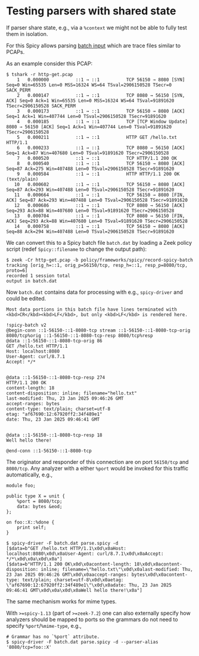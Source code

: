 # Testing parsers with shared state

If parser share state, e.g., via a `%context` we might not be able to fully test them in isolation.

For this Spicy allows parsing [batch
input](https://docs.zeek.org/projects/spicy/en/latest/toolchain.html#batch-input)
which are trace files similar to PCAPs.

As an example consider this PCAP:

```console
$ tshark -r http-get.pcap
    1   0.000000          ::1 → ::1          TCP 56150 → 8080 [SYN] Seq=0 Win=65535 Len=0 MSS=16324 WS=64 TSval=2906150528 TSecr=0 SACK_PERM
    2   0.000147          ::1 → ::1          TCP 8080 → 56150 [SYN, ACK] Seq=0 Ack=1 Win=65535 Len=0 MSS=16324 WS=64 TSval=91891620 TSecr=2906150528 SACK_PERM
    3   0.000173          ::1 → ::1          TCP 56150 → 8080 [ACK] Seq=1 Ack=1 Win=407744 Len=0 TSval=2906150528 TSecr=91891620
    4   0.000185          ::1 → ::1          TCP [TCP Window Update] 8080 → 56150 [ACK] Seq=1 Ack=1 Win=407744 Len=0 TSval=91891620 TSecr=2906150528
    5   0.000211          ::1 → ::1          HTTP GET /hello.txt HTTP/1.1
    6   0.000233          ::1 → ::1          TCP 8080 → 56150 [ACK] Seq=1 Ack=87 Win=407680 Len=0 TSval=91891620 TSecr=2906150528
    7   0.000520          ::1 → ::1          TCP HTTP/1.1 200 OK
    8   0.000540          ::1 → ::1          TCP 56150 → 8080 [ACK] Seq=87 Ack=275 Win=407488 Len=0 TSval=2906150528 TSecr=91891620
    9   0.000584          ::1 → ::1          HTTP HTTP/1.1 200 OK  (text/plain)
   10   0.000602          ::1 → ::1          TCP 56150 → 8080 [ACK] Seq=87 Ack=293 Win=407488 Len=0 TSval=2906150528 TSecr=91891620
   11   0.000664          ::1 → ::1          TCP 56150 → 8080 [FIN, ACK] Seq=87 Ack=293 Win=407488 Len=0 TSval=2906150528 TSecr=91891620
   12   0.000686          ::1 → ::1          TCP 8080 → 56150 [ACK] Seq=293 Ack=88 Win=407680 Len=0 TSval=91891620 TSecr=2906150528
   13   0.000704          ::1 → ::1          TCP 8080 → 56150 [FIN, ACK] Seq=293 Ack=88 Win=407680 Len=0 TSval=91891620 TSecr=2906150528
   14   0.000758          ::1 → ::1          TCP 56150 → 8080 [ACK] Seq=88 Ack=294 Win=407488 Len=0 TSval=2906150528 TSecr=91891620
```

We can convert this to a Spicy batch file `batch.dat` by loading a Zeek policy
script (redef `Spicy::filename` to change the output path):

```console
$ zeek -Cr http-get.pcap -b policy/frameworks/spicy/record-spicy-batch
tracking [orig_h=::1, orig_p=56150/tcp, resp_h=::1, resp_p=8080/tcp, proto=6]
recorded 1 session total
output in batch.dat
```

Now `batch.dat` contains data for processing with e.g., `spicy-driver` and could be edited.

```admonish warning
Most data portions in this batch file have lines terminated with
<kbd>CR</kbd><kbd>LF</kbd>, but only <kbd>LF</kbd> is rendered here.
```

```spicy-batch
!spicy-batch v2
@begin-conn ::1-56150-::1-8080-tcp stream ::1-56150-::1-8080-tcp-orig 8080/tcp%orig ::1-56150-::1-8080-tcp-resp 8080/tcp%resp
@data ::1-56150-::1-8080-tcp-orig 86
GET /hello.txt HTTP/1.1
Host: localhost:8080
User-Agent: curl/8.7.1
Accept: */*


@data ::1-56150-::1-8080-tcp-resp 274
HTTP/1.1 200 OK
content-length: 18
content-disposition: inline; filename="hello.txt"
last-modified: Thu, 23 Jan 2025 09:46:26 GMT
accept-ranges: bytes
content-type: text/plain; charset=utf-8
etag: "af67690:12:67920ff2:34f489e1"
date: Thu, 23 Jan 2025 09:46:41 GMT


@data ::1-56150-::1-8080-tcp-resp 18
Well hello there!

@end-conn ::1-56150-::1-8080-tcp
```

The originator and responder of this connection are on port `56150/tcp` and
`8080/tcp`. Any analyzer with a either `%port` would be invoked for this
traffic automatically, e.g.,

```spicy
module foo;

public type X = unit {
    %port = 8080/tcp;
    data: bytes &eod;
};

on foo::X::%done {
    print self;
}
```

```console
$ spicy-driver -F batch.dat parse.spicy -d
[$data=b"GET /hello.txt HTTP/1.1\x0d\x0aHost: localhost:8080\x0d\x0aUser-Agent: curl/8.7.1\x0d\x0aAccept: */*\x0d\x0a\x0d\x0a"]
[$data=b"HTTP/1.1 200 OK\x0d\x0acontent-length: 18\x0d\x0acontent-disposition: inline; filename=\"hello.txt\"\x0d\x0alast-modified: Thu, 23 Jan 2025 09:46:26 GMT\x0d\x0aaccept-ranges: bytes\x0d\x0acontent-type: text/plain; charset=utf-8\x0d\x0aetag: \"af67690:12:67920ff2:34f489e1\"\x0d\x0adate: Thu, 23 Jan 2025 09:46:41 GMT\x0d\x0a\x0d\x0aWell hello there!\x0a"]
```

The same mechanism works for mime types.

With `>=spicy-1.13` (part of `>=zeek-7.2`) one can also externally specify how
analyzers should be mapped to ports so the grammars do not need to specify
`%port`/`%mime-type`, e.g.,

```console
# Grammar has no `%port` attribute.
$ spicy-driver -F batch.dat parse.spicy -d --parser-alias '8080/tcp=foo::X'
```
